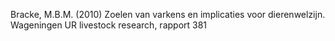 Bracke, M.B.M. (2010) Zoelen van varkens en implicaties voor dierenwelzijn. Wageningen UR livestock research, rapport 381